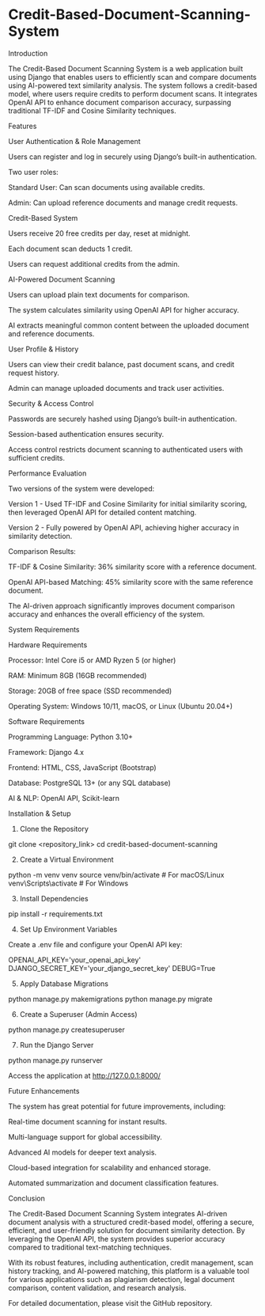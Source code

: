 # Credit-Based-Document-Scanning-System

Introduction

The Credit-Based Document Scanning System is a web application built using Django that enables users to efficiently scan and compare documents using AI-powered text similarity analysis. The system follows a credit-based model, where users require credits to perform document scans. It integrates OpenAI API to enhance document comparison accuracy, surpassing traditional TF-IDF and Cosine Similarity techniques.

Features

User Authentication & Role Management

Users can register and log in securely using Django’s built-in authentication.

Two user roles:

Standard User: Can scan documents using available credits.

Admin: Can upload reference documents and manage credit requests.

Credit-Based System

Users receive 20 free credits per day, reset at midnight.

Each document scan deducts 1 credit.

Users can request additional credits from the admin.

AI-Powered Document Scanning

Users can upload plain text documents for comparison.

The system calculates similarity using OpenAI API for higher accuracy.

AI extracts meaningful common content between the uploaded document and reference documents.

User Profile & History

Users can view their credit balance, past document scans, and credit request history.

Admin can manage uploaded documents and track user activities.

Security & Access Control

Passwords are securely hashed using Django’s built-in authentication.

Session-based authentication ensures security.

Access control restricts document scanning to authenticated users with sufficient credits.

Performance Evaluation

Two versions of the system were developed:

Version 1 - Used TF-IDF and Cosine Similarity for initial similarity scoring, then leveraged OpenAI API for detailed content matching.

Version 2 - Fully powered by OpenAI API, achieving higher accuracy in similarity detection.

Comparison Results:

TF-IDF & Cosine Similarity: 36% similarity score with a reference document.

OpenAI API-based Matching: 45% similarity score with the same reference document.

The AI-driven approach significantly improves document comparison accuracy and enhances the overall efficiency of the system.

System Requirements

Hardware Requirements

Processor: Intel Core i5 or AMD Ryzen 5 (or higher)

RAM: Minimum 8GB (16GB recommended)

Storage: 20GB of free space (SSD recommended)

Operating System: Windows 10/11, macOS, or Linux (Ubuntu 20.04+)

Software Requirements

Programming Language: Python 3.10+

Framework: Django 4.x

Frontend: HTML, CSS, JavaScript (Bootstrap)

Database: PostgreSQL 13+ (or any SQL database)

AI & NLP: OpenAI API, Scikit-learn

Installation & Setup

1. Clone the Repository

git clone <repository_link>
cd credit-based-document-scanning

2. Create a Virtual Environment

python -m venv venv
source venv/bin/activate  # For macOS/Linux
venv\Scripts\activate  # For Windows

3. Install Dependencies

pip install -r requirements.txt

4. Set Up Environment Variables

Create a .env file and configure your OpenAI API key:

OPENAI_API_KEY='your_openai_api_key'
DJANGO_SECRET_KEY='your_django_secret_key'
DEBUG=True

5. Apply Database Migrations

python manage.py makemigrations
python manage.py migrate

6. Create a Superuser (Admin Access)

python manage.py createsuperuser

7. Run the Django Server

python manage.py runserver

Access the application at http://127.0.0.1:8000/

Future Enhancements

The system has great potential for future improvements, including:

Real-time document scanning for instant results.

Multi-language support for global accessibility.

Advanced AI models for deeper text analysis.

Cloud-based integration for scalability and enhanced storage.

Automated summarization and document classification features.

Conclusion

The Credit-Based Document Scanning System integrates AI-driven document analysis with a structured credit-based model, offering a secure, efficient, and user-friendly solution for document similarity detection. By leveraging the OpenAI API, the system provides superior accuracy compared to traditional text-matching techniques.

With its robust features, including authentication, credit management, scan history tracking, and AI-powered matching, this platform is a valuable tool for various applications such as plagiarism detection, legal document comparison, content validation, and research analysis.

For detailed documentation, please visit the GitHub repository.
